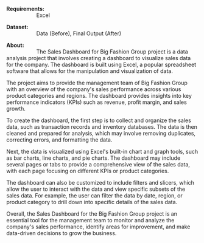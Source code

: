 <strong>Requirements:</strong><br/>
&nbsp;&nbsp;&nbsp;&nbsp;&nbsp;&nbsp;&nbsp;&nbsp;&nbsp;&nbsp;&nbsp;&nbsp;&nbsp;&nbsp;&nbsp;&nbsp;&nbsp;&nbsp;&nbsp;&nbsp;Excel
          
<strong>Dataset:</strong><br/>
&nbsp;&nbsp;&nbsp;&nbsp;&nbsp;&nbsp;&nbsp;&nbsp;&nbsp;&nbsp;&nbsp;&nbsp;&nbsp;&nbsp;&nbsp;&nbsp;&nbsp;&nbsp;&nbsp;&nbsp;Data (Before), Final Output (After)
      
<strong>About:</strong><br/>
&nbsp;&nbsp;&nbsp;&nbsp;&nbsp;&nbsp;&nbsp;&nbsp;&nbsp;&nbsp;&nbsp;&nbsp;&nbsp;&nbsp;&nbsp;&nbsp;&nbsp;&nbsp;&nbsp;&nbsp;The Sales Dashboard for Big Fashion Group project is a data analysis project that involves creating a dashboard to visualize sales data for the company. The dashboard is built using Excel, a popular spreadsheet software that allows for the manipulation and visualization of data.

The project aims to provide the management team of Big Fashion Group with an overview of the company's sales performance across various product categories and regions. The dashboard provides insights into key performance indicators (KPIs) such as revenue, profit margin, and sales growth.

To create the dashboard, the first step is to collect and organize the sales data, such as transaction records and inventory databases. The data is then cleaned and prepared for analysis, which may involve removing duplicates, correcting errors, and formatting the data.

Next, the data is visualized using Excel's built-in chart and graph tools, such as bar charts, line charts, and pie charts. The dashboard may include several pages or tabs to provide a comprehensive view of the sales data, with each page focusing on different KPIs or product categories.

The dashboard can also be customized to include filters and slicers, which allow the user to interact with the data and view specific subsets of the sales data. For example, the user can filter the data by date, region, or product category to drill down into specific details of the sales data.

Overall, the Sales Dashboard for the Big Fashion Group project is an essential tool for the management team to monitor and analyze the company's sales performance, identify areas for improvement, and make data-driven decisions to grow the business.